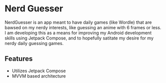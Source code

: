 # Nerd Guesser
NerdGuesser is an app meant to have daily games (like Wordle) that are bawsed on my nerdy interests, like guessing an anime with 6 frames or less.
I am developing this as a means for improving my Android development skills using Jetpack Compose, and to hopefully satitate my desire for my nerdy daily guessing games.

## Features
- Utilizes Jetpack Compose
- MVVM based architecture
